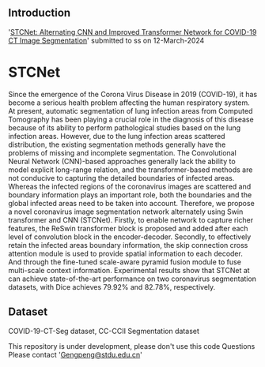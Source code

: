 ## Introduction
'[STCNet: Alternating CNN and Improved Transformer Network for COVID-19 CT Image Segmentation](https://arxiv.org/abs/1811.0132)' submitted to ss on 12-March-2024

# STCNet

 Since the emergence of the Corona Virus Disease in 2019 (COVID-19), it has become a serious health problem affecting the human respiratory system. At present, automatic segmentation of lung infection areas from Computed Tomography has been playing a crucial role in the diagnosis of this disease because of its ability to perform pathological studies based on the lung infection areas. However, due to the lung infection areas scattered distribution, the existing segmentation methods generally have the problems of missing and incomplete segmentation. The Convolutional Neural Network (CNN)-based approaches generally lack the ability to model explicit long-range relation, and the transformer-based methods are not conducive to capturing the detailed boundaries of infected areas. Whereas the infected regions of the coronavirus images are scattered and boundary information plays an important role, both the boundaries and the global infected areas need to be taken into account. Therefore, we propose a novel coronavirus image segmentation network alternately using Swin transformer and CNN (STCNet). Firstly, to enable network to capture richer features, the ReSwin transformer block is proposed and added after each level of convolution block in the encoder-decoder. Secondly, to effectively retain the infected areas boundary information, the skip connection cross attention module is used to provide spatial information to each decoder. And through the fine-tuned scale-aware pyramid fusion module to fuse multi-scale context information. Experimental results show that STCNet at can achieve state-of-the-art performance on two coronavirus segmentation datasets, with Dice achieves 79.92% and 82.78%, respectively.


## Dataset

 COVID-19-CT-Seg dataset, CC-CCII Segmentation dataset

This repository is under development, please don't use this code
Questions
Please contact 'Gengpeng@stdu.edu.cn'

